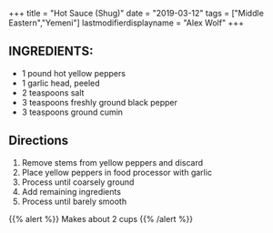 +++
title = "Hot Sauce (Shug)"
date = "2019-03-12"
tags = ["Middle Eastern","Yemeni"]
lastmodifierdisplayname = "Alex Wolf"
+++

## INGREDIENTS:

* 1 pound hot yellow peppers
* 1 garlic head, peeled
* 2 teaspoons salt
* 3 teaspoons freshly ground black pepper
* 3 teaspoons ground cumin

## Directions

1. Remove stems from yellow peppers and discard
2. Place yellow peppers in food processor with garlic
3. Process until coarsely ground
4. Add remaining ingredients
5. Process until barely smooth

{{% alert %}}
Makes about 2 cups
{{% /alert %}}
